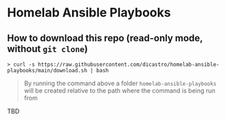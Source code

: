 # Homelab Ansible Playbooks

## How to download this repo (read-only mode, without `git clone`)

```
> curl -s https://raw.githubusercontent.com/dicastro/homelab-ansible-playbooks/main/download.sh | bash
```

> By running the command above a folder `homelab-ansible-playbooks` will be created relative to the path where the command is being run from

TBD
